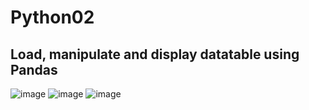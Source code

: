 # Python02
## Load, manipulate and display datatable using Pandas

![image](https://github.com/user-attachments/assets/1b226efd-c2b0-448f-a3ce-5493c4f6636f)
![image](https://github.com/user-attachments/assets/b95cc30e-cd30-4114-9ee8-a8ce572d8390)
![image](https://github.com/user-attachments/assets/69196f3f-de39-485f-8d8c-d84975754e13)
